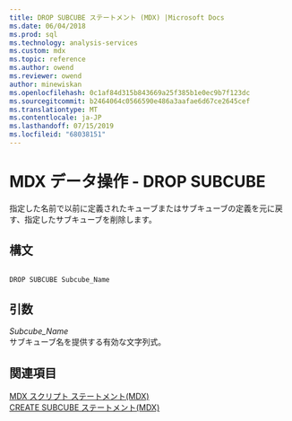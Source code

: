 ```yaml
---
title: DROP SUBCUBE ステートメント (MDX) |Microsoft Docs
ms.date: 06/04/2018
ms.prod: sql
ms.technology: analysis-services
ms.custom: mdx
ms.topic: reference
ms.author: owend
ms.reviewer: owend
author: minewiskan
ms.openlocfilehash: 0c1af84d315b843669a25f385b1e0ec9b7f123dc
ms.sourcegitcommit: b2464064c0566590e486a3aafae6d67ce2645cef
ms.translationtype: MT
ms.contentlocale: ja-JP
ms.lasthandoff: 07/15/2019
ms.locfileid: "68038151"
---
```

# <a name="mdx-data-definition---drop-subcube"></a>MDX データ操作 - DROP SUBCUBE


  指定した名前で以前に定義されたキューブまたはサブキューブの定義を元に戻す、指定したサブキューブを削除します。  
  
## <a name="syntax"></a>構文  
  
```  
  
DROP SUBCUBE Subcube_Name   
```  
  
## <a name="arguments"></a>引数  
 *Subcube_Name*  
 サブキューブ名を提供する有効な文字列式。  
  
## <a name="see-also"></a>関連項目  
 [MDX スクリプト ステートメント&#40;MDX&#41;](../mdx/mdx-scripting-statements-mdx.md)   
 [CREATE SUBCUBE ステートメント&#40;MDX&#41;](../mdx/mdx-data-definition-create-subcube.md)  
  
  
